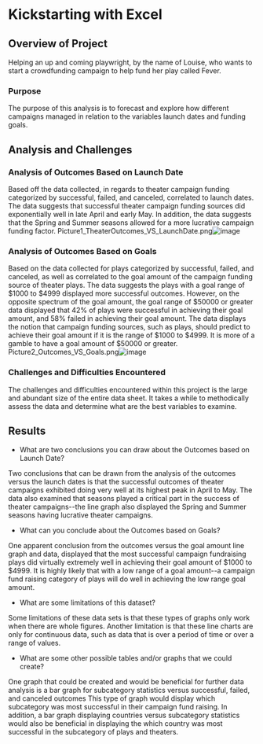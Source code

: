 # Kickstarting with Excel

## Overview of Project
Helping an up and coming playwright, by the name of Louise, who wants to start a crowdfunding campaign to help fund her play called Fever.

### Purpose
The purpose of this analysis is to forecast and explore how different campaigns managed in relation to the variables launch dates and funding goals.

## Analysis and Challenges


### Analysis of Outcomes Based on Launch Date
Based off the data collected, in regards to theater campaign funding categorized by successful, failed, and canceled, correlated to launch dates. The data suggests that successful theater campaign funding sources did exponentially well in late April and early May. In addition, the data suggests that the Spring and Summer seasons allowed for a more lucrative campaign funding factor.
Picture1_TheaterOutcomes_VS_LaunchDate.png![image](https://user-images.githubusercontent.com/80291340/111893842-d8451980-89c2-11eb-853e-5371cbbf0c53.png)


### Analysis of Outcomes Based on Goals
Based on the data collected for plays categorized by successful, failed, and canceled, as well as correlated to the goal amount of the campaign funding source of theater plays. The data suggests the plays with a goal range of $1000 to $4999 displayed more successful outcomes. However, on the opposite spectrum of the goal amount, the goal range of $50000 or greater data displayed that 42% of plays were successful in achieving their goal amount, and 58% failed in achieving their goal amount. The data displays the notion that campaign funding sources, such as plays, should predict to achieve their goal amount if it is the range of $1000 to $4999. It is more of a gamble to have a goal amount of $50000 or greater.
Picture2_Outcomes_VS_Goals.png![image](https://user-images.githubusercontent.com/80291340/111893848-f90d6f00-89c2-11eb-8f1c-848d4f905e57.png)



### Challenges and Difficulties Encountered
The challenges and difficulties encountered within this project is the large and abundant size of the entire data sheet. It takes a while to methodically assess the data and determine what are the best variables to examine.

## Results
- What are two conclusions you can draw about the Outcomes based on Launch Date?

Two conclusions that can be drawn from the analysis of the outcomes versus the launch dates is that the successful outcomes of theater campaigns exhibited doing very well at its highest peak in April to May. The data also examined that seasons played a critical part in the success of theater campaigns--the line graph also displayed the Spring and Summer seasons having lucrative theater campaigns.

- What can you conclude about the Outcomes based on Goals?

One apparent conclusion from the outcomes versus the goal amount line graph and data, displayed that the most successful campaign fundraising plays did virtually extremely well in achieving their goal amount of $1000 to $4999. It is highly likely that with a low range of a goal amount--a campaign fund raising category of plays will do well in achieving the low range goal amount.

- What are some limitations of this dataset?

Some limitations of these data sets is that these types of graphs only work when there are whole figures. Another limitation is that these line charts are only for continuous data, such as data that is over a period of time or over a range of values.

- What are some other possible tables and/or graphs that we could create?

One graph that could be created and would be beneficial for further data analysis is a bar graph for subcategory statistics versus successful, failed, and canceled outcomes This type of graph would display which subcategory was most successful in their campaign fund raising. In addition, a bar graph displaying countries versus subcategory statistics would also be beneficial in displaying the which country was most successful in the subcategory of plays and theaters. 
